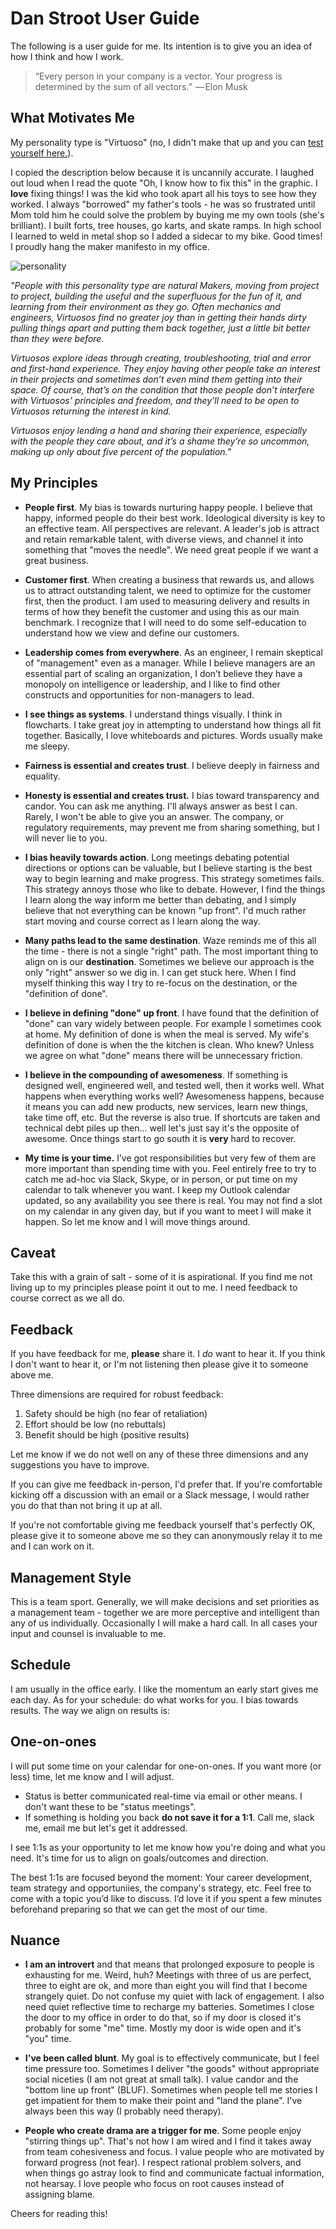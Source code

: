# Dan Stroot User Guide

The following is a user guide for me. Its intention is to give you an idea of how I think and how I work.

> “Every person in your company is a vector. Your progress is determined by the sum of all vectors.”
>  — Elon Musk

## What Motivates Me

My personality type is "Virtuoso" (no, I didn't make that up and you can [test yourself here.](https://www.16personalities.com)).

I copied the description below because it is uncannily accurate. I laughed out loud when I read the quote "Oh, I know how to fix this" in the graphic. I **love** fixing things! I was the kid who took apart all his toys to see how they worked. I always "borrowed" my father's tools - he was so frustrated until Mom told him he could solve the problem by buying me my own tools (she's brilliant). I built forts, tree houses, go karts, and skate ramps. In high school I learned to weld in metal shop so I added a sidecar to my bike. Good times! I proudly hang the maker manifesto in my office.

![personality](https://raw.githubusercontent.com/dstroot/readme/master/personality.png)

_"People with this personality type are natural Makers, moving from project to project, building the useful and the superfluous for the fun of it, and learning from their environment as they go. Often mechanics and engineers, Virtuosos find no greater joy than in getting their hands dirty pulling things apart and putting them back together, just a little bit better than they were before._

_Virtuosos explore ideas through creating, troubleshooting, trial and error and first-hand experience. They enjoy having other people take an interest in their projects and sometimes don’t even mind them getting into their space. Of course, that’s on the condition that those people don’t interfere with Virtuosos’ principles and freedom, and they’ll need to be open to Virtuosos returning the interest in kind._

_Virtuosos enjoy lending a hand and sharing their experience, especially with the people they care about, and it’s a shame they’re so uncommon, making up only about five percent of the population."_

## My Principles

- **People first**. My bias is towards nurturing happy people. I believe that happy, informed people do their best work. Ideological diversity is key to an effective team. All perspectives are relevant. A leader's job is attract and retain remarkable talent, with diverse views, and channel it into something that "moves the needle". We need great people if we want a great business.

- **Customer first**. When creating a business that rewards us, and allows us to attract outstanding talent, we need to optimize for the customer first, then the product. I am used to measuring delivery and results in terms of how they benefit the customer and using this as our main benchmark. I recognize that I will need to do some self-education to understand how we view and define our customers.

- **Leadership comes from everywhere**. As an engineer, I remain skeptical of "management" even as a manager. While I believe managers are an essential part of scaling an organization, I don’t believe they have a monopoly on intelligence or leadership, and I like to find other constructs and opportunities for non-managers to lead.

- **I see things as systems**. I understand things visually. I think in flowcharts. I take great joy in attempting to understand how things all fit together. Basically, I love whiteboards and pictures. Words usually make me sleepy.

- **Fairness is essential and creates trust**. I believe deeply in fairness and equality.

- **Honesty is essential and creates trust.** I bias toward transparency and candor. You can ask me anything. I'll always answer as best I can. Rarely, I won't be able to give you an answer. The company, or regulatory requirements, may prevent me from sharing something, but I will never lie to you.

- **I bias heavily towards action**. Long meetings debating potential directions or options can be valuable, but I believe starting is the best way to begin learning and make progress. This strategy sometimes fails. This strategy annoys those who like to debate. However, I find the things I learn along the way inform me better than debating, and I simply believe that not everything can be known "up front". I'd much rather start moving and course correct as I learn along the way.

- **Many paths lead to the same destination**. Waze reminds me of this all the time - there is not a single "right" path. The most important thing to align on is our **destination**. Sometimes we believe our approach is the only "right" answer so we dig in. I can get stuck here. When I find myself thinking this way I try to re-focus on the destination, or the "definition of done".

- **I believe in defining "done" up front**. I have found that the definition of "done" can vary widely between people. For example I sometimes cook at home. My definition of done is when the meal is served. My wife's definition of done is when the the kitchen is clean. Who knew? Unless we agree on what "done" means there will be unnecessary friction.

- **I believe in the compounding of awesomeness**. If something is designed well, engineered well, and tested well, then it works well. What happens when everything works well? Awesomeness happens, because it means you can add new products, new services, learn new things, take time off, etc. But the reverse is also true. If shortcuts are taken and technical debt piles up then... well let's just say it's the opposite of awesome. Once things start to go south it is **very** hard to recover.

- **My time is your time.** I’ve got responsibilities but very few of them are more important than spending time with you. Feel entirely free to try to catch me ad-hoc via Slack, Skype, or in person, or put time on my calendar to talk whenever you want. I keep my Outlook calendar updated, so any availability you see there is real. You may not find a slot on my calendar in any given day, but if you want to meet I will make it happen. So let me know and I will move things around.

## Caveat

Take this with a grain of salt - some of it is aspirational. If you find me not living up to my principles please point it out to me. I need feedback to course correct as we all do.

## Feedback

If you have feedback for me, **please** share it. I _do_ want to hear it. If you think I don't want to hear it, or I'm not listening then please give it to someone above me. 

Three dimensions are required for robust feedback:

1.  Safety should be high (no fear of retaliation)
1.  Effort should be low (no rebuttals)
1.  Benefit should be high (positive results)

Let me know if we do not well on any of these three dimensions and any suggestions you have to improve.

If you can give me feedback in-person, I'd prefer that. If you're comfortable kicking off a discussion with an email or a Slack message, I would rather you do that than not bring it up at all.

If you're not comfortable giving me feedback yourself that's perfectly OK, please give it to someone above me so they can anonymously relay it to me and I can work on it.

## Management Style

This is a team sport. Generally, we will make decisions and set priorities as a management team - together we are more perceptive and intelligent than any of us individually. Occasionally I will make a hard call. In all cases your input and counsel is invaluable to me.

## Schedule

I am usually in the office early. I like the momentum an early start gives me each day.  As for your schedule: do what works for you. I bias towards results. The way we align on results is:

## One-on-ones

I will put some time on your calendar for one-on-ones. If you want more (or less) time, let me know and I will adjust.

- Status is better communicated real-time via email or other means. I don't want these to be "status meetings".
- If something is holding you back **do not save it for a 1:1**. Call me, slack me, email me but let's get it addressed.

I see 1:1s as your opportunity to let me know how you're doing and what you need. It's time for us to align on goals/outcomes and direction.

The best 1:1s are focused beyond the moment: Your career development, team strategy and opportuniies, the company's strategy, etc. Feel free to come with a topic you’d like to discuss. I’d love it if you spent a few minutes beforehand preparing so that we can get the most of our time.

## Nuance

- **I am an introvert** and that means that prolonged exposure to people is exhausting for me. Weird, huh? Meetings with three of us are perfect, three to eight are ok, and more than eight you will find that I become strangely quiet. Do not confuse my quiet with lack of engagement. I also need quiet reflective time to recharge my batteries. Sometimes I close the door to my office in order to do that, so if my door is closed it's probably for some "me" time. Mostly my door is wide open and it's "you" time.

- **I've been called blunt**. My goal is to effectively communicate, but I feel time pressure too. Sometimes I deliver "the goods" without appropriate social niceties (I am not great at small talk). I value candor and the "bottom line up front" (BLUF). Sometimes when people tell me stories I get impatient for them to make their point and "land the plane". I've always been this way (I probably need therapy).

- **People who create drama are a trigger for me**. Some people enjoy "stirring things up". That's not how I am wired and I find it takes away from team cohesiveness and focus. I value people who are motivated by forward progress (not fear). I respect rational problem solvers, and when things go astray look to find and communicate factual information, not hearsay. I love people who focus on root causes instead of assigning blame.

Cheers for reading this!
